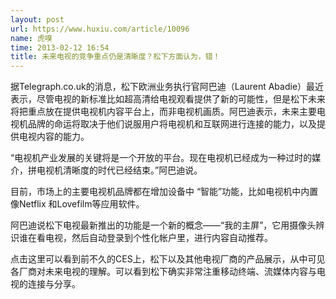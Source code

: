 ```yaml
---
layout: post
url: https://www.huxiu.com/article/10096
name: 虎嗅
time: 2013-02-12 16:54
title: 未来电视的竞争重点仍是清晰度？松下方面认为，错！
---
```

据Telegraph.co.uk的消息，松下欧洲业务执行官阿巴迪（Laurent Abadie）最近表示，尽管电视的新标准比如超高清给电视观看提供了新的可能性，但是松下未来将把重点放在提供电视机内容平台上，而非电视机画质。阿巴迪表示，未来主要电视机品牌的命运将取决于他们说服用户将电视机和互联网进行连接的能力，以及提供电视内容的能力。

“电视机产业发展的关键将是一个开放的平台。现在电视机已经成为一种过时的媒介，拼电视机清晰度的时代已经结束。”阿巴迪说。

目前，市场上的主要电视机品牌都在增加设备中 “智能”功能，比如电视机中内置像Netflix 和Lovefilm等应用软件。

阿巴迪说松下电视最新推出的功能是一个新的概念——“我的主屏”，它用摄像头辨识谁在看电视，然后自动登录到个性化帐户里，进行内容自动推荐。

点击这里可以看到前不久的CES上，松下以及其他电视厂商的产品展示，从中可见各厂商对未来电视的理解。可以看到松下确实非常注重移动终端、流媒体内容与电视的连接与分享。

